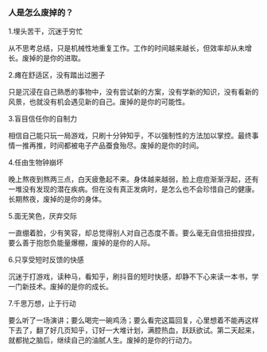 
### 人是怎么废掉的？

1.埋头苦干，沉迷于穷忙

从不思考总结，只是机械性地重复工作。工作的时间越来越长，但效率却从未增长。废掉的是你的进取。

2.瘫在舒适区，没有踏出过圈子

只是沉浸在自己熟悉的事物中，没有尝试新的方案，没有学新的知识，没有看新的风景，也就没有机会遇见新的自己。废掉的是你的可能性。

3.盲目信任你的自制力

相信自己能只玩一局游戏，只刷十分钟知乎，不以强制性的方法加以掌控。最终事情一推再推，时间都被电子产品蚕食殆尽。废掉的是你的时间。

4.任由生物钟崩坏

晚上熬夜到熬两三点，白天疲惫起不来。身体越来越弱，脸上痘痘渐渐浮起，还有一堆没有发现的潜在疾病。但在没有真正发病时，是怎么也不会珍惜自己的健康。长期熬夜，废掉的是你的身体。

5.面无笑色，厌弃交际

一直绷着脸，少有笑容，却总觉得别人对自己态度不善。要么毫无自信扭扭捏捏，要么善于抱怨负能量爆棚，废掉的是你的人际。

6.只享受短时反馈的快感

沉迷于打游戏，读种马，看知乎，刷抖音的短时快感，却静不下心来读一本书，学一门新技术。废掉的是你的成长。

7.千思万想，止于行动

要么听了一场演讲；要么喝完一碗鸡汤；要么看完这篇回复，心里想着不能再这样下去了，翻了好几页知乎，订好一大堆计划，满腔热血，跃跃欲试。第二天起来，就都抛之脑后，继续自己的油腻人生。废掉的是你的行动力。
